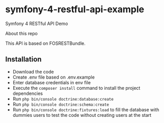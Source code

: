 # symfony-4-restful-api-example
Symfony 4 RESTful API Demo

About this repo

This API is based on FOSRESTBundle.

## Installation

* Download the code
* Create .env file based on .env.example
* Enter database credentials in env file
* Execute the `composer install` command to install the project dependencies
* Run `php bin/console doctrine:database:create`
* Run `php bin/console doctrine:schema:create`
* Run `php bin/console doctrine:fixtures:load` to fill the database with dummies users to test the code without creating users at the start
